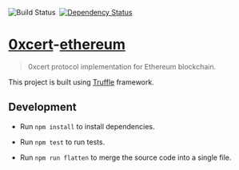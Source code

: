 ![Build Status](https://travis-ci.org/xpepermint/rawmodeljs.svg?branch=master)&nbsp;
[![Dependency Status](https://gemnasium.com/badges/github.com/0xcert/ethereum.svg)](https://gemnasium.com/github.com/0xcert/ethereum)

# [0xcert](https://0xcert.org)-[ethereum](https://ethereum.org)

> 0xcert protocol implementation for Ethereum blockchain.

This project is built using [Truffle](http://truffleframework.com) framework.

## Development

* Run `npm install` to install dependencies.

* Run `npm test` to run tests.

* Run `npm run flatten` to merge the source code into a single file.
